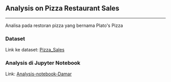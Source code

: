 ## Analysis on Pizza Restaurant Sales
---

Analisa pada restoran pizza yang bernama Plato's Pizza

### Dataset

Link ke dataset: [Pizza_Sales](https://www.kaggle.com/datasets/shilongzhuang/pizza-sales?resource=download)

### Analysis di Jupyter Notebook

Link: [Analysis-notebook-Damar](https://colab.research.google.com/drive/1rfSjLym-7ECNpycr574syxS2pIu4LtG2#offline=true&sandboxMode=true)
